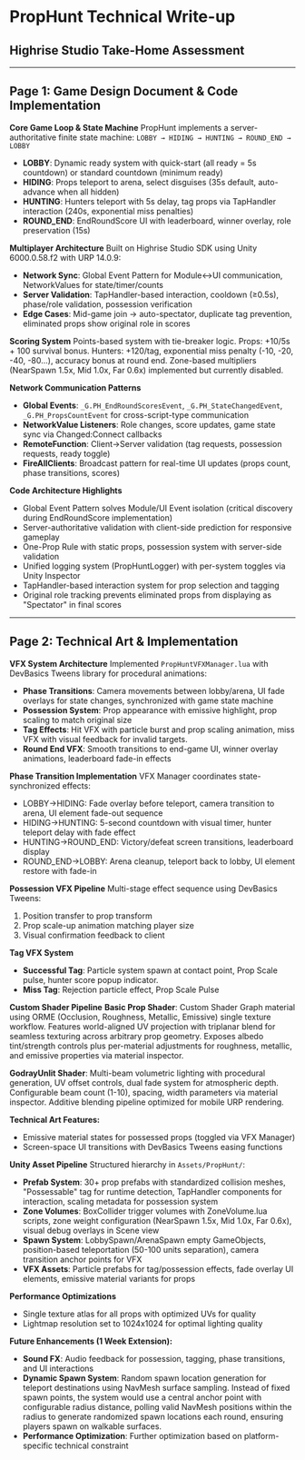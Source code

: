 # PropHunt Technical Write-up
## Highrise Studio Take-Home Assessment

---

## Page 1: Game Design Document & Code Implementation

**Core Game Loop & State Machine**
PropHunt implements a server-authoritative finite state machine: `LOBBY → HIDING → HUNTING → ROUND_END → LOBBY`

- **LOBBY**: Dynamic ready system with quick-start (all ready = 5s countdown) or standard countdown (minimum ready)
- **HIDING**: Props teleport to arena, select disguises (35s default, auto-advance when all hidden)
- **HUNTING**: Hunters teleport with 5s delay, tag props via TapHandler interaction (240s, exponential miss penalties)
- **ROUND_END**: EndRoundScore UI with leaderboard, winner overlay, role preservation (15s)

**Multiplayer Architecture**
Built on Highrise Studio SDK using Unity 6000.0.58.f2 with URP 14.0.9:
- **Network Sync**: Global Event Pattern for Module↔UI communication, NetworkValues for state/timer/counts
- **Server Validation**: TapHandler-based interaction, cooldown (≥0.5s), phase/role validation, possession verification
- **Edge Cases**: Mid-game join → auto-spectator, duplicate tag prevention, eliminated props show original role in scores

**Scoring System**
Points-based system with tie-breaker logic. Props: +10/5s + 100 survival bonus. Hunters: +120/tag, exponential miss penalty (-10, -20, -40, -80...), accuracy bonus at round end. Zone-based multipliers (NearSpawn 1.5x, Mid 1.0x, Far 0.6x) implemented but currently disabled.

**Network Communication Patterns**
- **Global Events**: `_G.PH_EndRoundScoresEvent`, `_G.PH_StateChangedEvent`, `_G.PH_PropsCountEvent` for cross-script-type communication
- **NetworkValue Listeners**: Role changes, score updates, game state sync via Changed:Connect callbacks
- **RemoteFunction**: Client→Server validation (tag requests, possession requests, ready toggle)
- **FireAllClients**: Broadcast pattern for real-time UI updates (props count, phase transitions, scores)

**Code Architecture Highlights**
- Global Event Pattern solves Module/UI Event isolation (critical discovery during EndRoundScore implementation)
- Server-authoritative validation with client-side prediction for responsive gameplay
- One-Prop Rule with static props, possession system with server-side validation
- Unified logging system (PropHuntLogger) with per-system toggles via Unity Inspector
- TapHandler-based interaction system for prop selection and tagging
- Original role tracking prevents eliminated props from displaying as "Spectator" in final scores

---

## Page 2: Technical Art & Implementation

**VFX System Architecture**
Implemented `PropHuntVFXManager.lua` with DevBasics Tweens library for procedural animations:
- **Phase Transitions**: Camera movements between lobby/arena, UI fade overlays for state changes, synchronized with game state machine
- **Possession System**: Prop appearance with emissive highlight, prop scaling to match original size
- **Tag Effects**: Hit VFX with particle burst and prop scaling animation, miss VFX with visual feedback for invalid targets.
- **Round End VFX**: Smooth transitions to end-game UI, winner overlay animations, leaderboard fade-in effects

**Phase Transition Implementation**
VFX Manager coordinates state-synchronized effects:
- LOBBY→HIDING: Fade overlay before teleport, camera transition to arena, UI element fade-out sequence
- HIDING→HUNTING: 5-second countdown with visual timer, hunter teleport delay with fade effect
- HUNTING→ROUND_END: Victory/defeat screen transitions, leaderboard display 
- ROUND_END→LOBBY: Arena cleanup, teleport back to lobby, UI element restore with fade-in

**Possession VFX Pipeline**
Multi-stage effect sequence using DevBasics Tweens: 
1. Position transfer to prop transform
2. Prop scale-up animation matching player size
3. Visual confirmation feedback to client

**Tag VFX System**

- **Successful Tag**: Particle system spawn at contact point, Prop Scale pulse, hunter score popup indicator.
- **Miss Tag**: Rejection particle effect, Prop Scale Pulse

**Custom Shader Pipeline**
**Basic Prop Shader**: Custom Shader Graph material using ORME (Occlusion, Roughness, Metallic, Emissive) single texture workflow. Features world-aligned UV projection with triplanar blend for seamless texturing across arbitrary prop geometry. Exposes albedo tint/strength controls plus per-material adjustments for roughness, metallic, and emissive properties via material inspector.

**GodrayUnlit Shader**: Multi-beam volumetric lighting with procedural generation, UV offset controls, dual fade system for atmospheric depth. Configurable beam count (1-10), spacing, width parameters via material inspector. Additive blending pipeline optimized for mobile URP rendering.

**Technical Art Features:**
- Emissive material states for possessed props (toggled via VFX Manager)
- Screen-space UI transitions with DevBasics Tweens easing functions

**Unity Asset Pipeline**
Structured hierarchy in `Assets/PropHunt/`:
- **Prefab System**: 30+ prop prefabs with standardized collision meshes, "Possessable" tag for runtime detection, TapHandler components for interaction, scaling metadata for possession system
- **Zone Volumes**: BoxCollider trigger volumes with ZoneVolume.lua scripts, zone weight configuration (NearSpawn 1.5x, Mid 1.0x, Far 0.6x), visual debug overlays in Scene view
- **Spawn System**: LobbySpawn/ArenaSpawn empty GameObjects, position-based teleportation (50-100 units separation), camera transition anchor points for VFX
- **VFX Assets**: Particle prefabs for tag/possession effects, fade overlay UI elements, emissive material variants for props

**Performance Optimizations**
- Single texture atlas for all props with optimized UVs for quality
- Lightmap resolution set to 1024x1024 for optimal lighting quality

**Future Enhancements (1 Week Extension):**
- **Sound FX**: Audio feedback for possession, tagging, phase transitions, and UI interactions
- **Dynamic Spawn System**: Random spawn location generation for teleport destinations using NavMesh surface sampling. Instead of fixed spawn points, the system would use a central anchor point with configurable radius distance, polling valid NavMesh positions within the radius to generate randomized spawn locations each round, ensuring players spawn on walkable surfaces.
- **Performance Optimization**: Further optimization based on platform-specific technical constraint